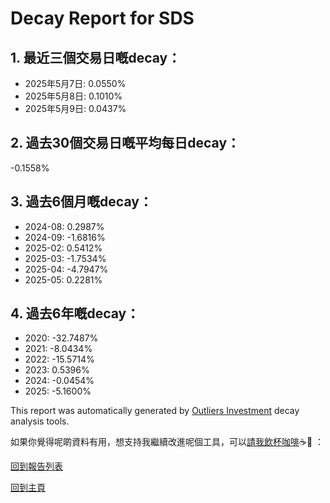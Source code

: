 # Decay Report for SDS

## 1. 最近三個交易日嘅decay：

- 2025年5月7日: 0.0550%
- 2025年5月8日: 0.1010%
- 2025年5月9日: 0.0437%

## 2. 過去30個交易日嘅平均每日decay：
-0.1558%

## 3. 過去6個月嘅decay：

- 2024-08: 0.2987%
- 2024-09: -1.6816%
- 2025-02: 0.5412%
- 2025-03: -1.7534%
- 2025-04: -4.7947%
- 2025-05: 0.2281%

## 4. 過去6年嘅decay：

- 2020: -32.7487%
- 2021: -8.0434%
- 2022: -15.5714%
- 2023: 0.5396%
- 2024: -0.0454%
- 2025: -5.1600%


This report was automatically generated by [Outliers Investment](https://outliersecon.github.io/Outliers-Investment/) decay analysis tools.

如果你覺得呢啲資料有用，想支持我繼續改進呢個工具，可以[請我飲杯咖啡](https://buymeacoffee.com/outliersecon)☕🙏 ：

[回到報告列表](https://outliersecon.github.io/Outliers-Investment/reports)

[回到主頁](https://outliersecon.github.io/Outliers-Investment/)